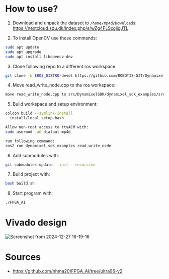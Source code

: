 # How to use?

1. Download and unpack the dataset to `/home/mp4d/Downloads`: https://nextcloud.sdu.dk/index.php/s/wZg4FLSxgiigJTL

2. To install OpenCV use these commands:
```bash
sudo apt update
sudo apt upgrade
sudo apt install libopencv-dev
```

3. Clone following repo to a different ros workspace:
```bash
git clone -b $ROS_DISTRO-devel https://github.com/ROBOTIS-GIT/DynamixelSDK.git
```

4. Move read_write_node.cpp to the ros workspace:
```bash
move read_write_node.cpp to src/DynamixelSDK/dynamixel_sdk_examples/src
```

5. Build workspace  and setup environment:
```bash
colcon build --symlink-install
. install/local_setup.bash

Allow non-root access to ttyACM with:
sudo usermod -aG dialout mp4d

run following command:
ros2 run dynamixel_sdk_examples read_write_node
```

6. Add submodules with:
```bash
git submodules update --init --recursive
```

7. Build project with:
```bash
bash build.sh
```

8. Start program with:
```bash
./FPGA_AI
```

# Vivado design
![Screenshot from 2024-12-27 16-19-16](https://github.com/user-attachments/assets/218a0d08-246e-4eb9-b414-54be787470bc)

# Sources
* https://github.com/nhma20/FPGA_AI/tree/ultra96-v2
